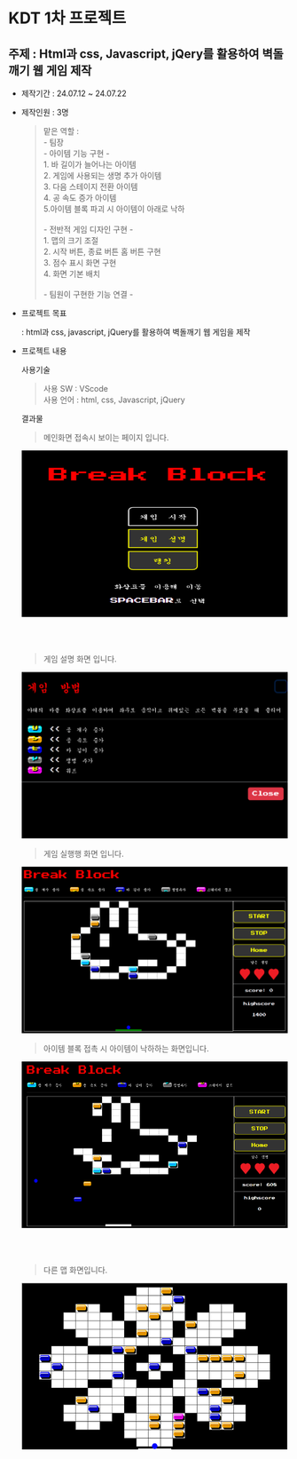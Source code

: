 # KDT 1차 프로젝트

## 주제 : Html과 css, Javascript, jQery를 활용하여 벽돌깨기 웹 게임 제작

* 제작기간 : 24.07.12 ~ 24.07.22

* 제작인원 : 3명 <br>
    > 맡은 역할 : <br>
        \- 팀장 <br>
        \- 아이템 기능 구현 \- <br>
            1. 바 길이가 늘어나는 아이템 <br>
            2. 게임에 사용되는 생명 추가 아이템 <br>
            3. 다음 스테이지 전환 아이템 <br>
            4. 공 속도 증가 아이템 <br>
            5.아이템 블록 파괴 시 아이템이 아래로 낙하 <br><br>
        \- 전반적 게임 디자인 구현 \- <br>
            1. 맵의 크기 조절 <br>
            2. 시작 버튼, 종료 버튼 홈 버튼 구현 <br>
            3. 점수 표시 화면 구현 <br>
            4. 화면 기본 배치 <br><br>
        \- 팀원이 구현한 기능 연결 \- <br>

* 프로젝트 목표

    \: html과 css, javascript, jQuery를 활용하여 벽돌깨기 웹 게임을 제작

* 프로젝트 내용

    사용기술 
    > 사용 SW : VScode <br>
    > 사용 언어 : html, css, Javascript, jQuery

    결과물
    > 메인화면 접속시 보이는 페이지 입니다. <br>
    <p align="left">
        <img src = "./img/main.png", height="300px", width="500px">
    </p><br><br>

    > 게임 설명 화면 입니다.<br>
    <p align="left">
        <img src = "./img/info.png", height="300px", width="500px">
    </p>

    > 게임 실행행 화면 입니다.<br>
    <p align="left">
        <img src = "./img/play.png", height="300px", width="500px">
    </p>

    > 아이템 블록 접촉 시 아이템이 낙하하는 화면입니다. <br>
    <p align="left">
        <img src = "./img/item.png", height="300px", width="500px">
    </p><br><br>

    > 다른 맵 화면입니다. <br>
    <p align="left">
        <img src = "./img/map.png", height="300px", width="500px">
    </p><br><br>
    
